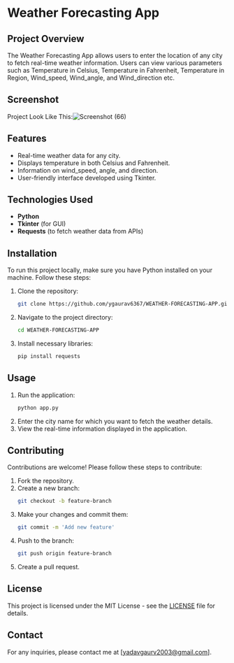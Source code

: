 
# Weather Forecasting App

## Project Overview
The Weather Forecasting App allows users to enter the location of any city to fetch real-time weather information. Users can view various parameters such as Temperature in Celsius, Temperature in Fahrenheit, Temperature in Region, Wind_speed, Wind_angle, and Wind_direction etc.

## Screenshot
Project Look Like This:![Screenshot (66)](https://github.com/user-attachments/assets/75ea6cac-c283-456e-b672-26cbd927c8ae)









## Features
- Real-time weather data for any city.
- Displays temperature in both Celsius and Fahrenheit.
- Information on wind_speed, angle, and direction.
- User-friendly interface developed using Tkinter.

## Technologies Used
- **Python**
- **Tkinter** (for GUI)
- **Requests** (to fetch weather data from APIs)

## Installation
To run this project locally, make sure you have Python installed on your machine. Follow these steps:

1. Clone the repository:
   ```bash
   git clone https://github.com/ygaurav6367/WEATHER-FORECASTING-APP.git
   ```
2. Navigate to the project directory:
   ```bash
   cd WEATHER-FORECASTING-APP
   ```
3. Install necessary libraries:
   ```bash
   pip install requests
   ```

## Usage
1. Run the application:
   ```bash
   python app.py
   ```
2. Enter the city name for which you want to fetch the weather details.
3. View the real-time information displayed in the application.

## Contributing
Contributions are welcome! Please follow these steps to contribute:

1. Fork the repository.
2. Create a new branch:
   ```bash
   git checkout -b feature-branch
   ```
3. Make your changes and commit them:
   ```bash
   git commit -m 'Add new feature'
   ```
4. Push to the branch:
   ```bash
   git push origin feature-branch
   ```
5. Create a pull request.

## License
This project is licensed under the MIT License - see the [LICENSE](LICENSE) file for details.

## Contact
For any inquiries, please contact me at [yadavgaurv2003@gmail.com].
